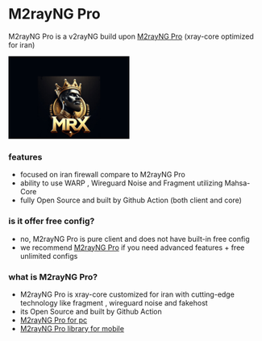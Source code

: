 # M2rayNG Pro
M2rayNG Pro is a v2rayNG build upon [M2rayNG Pro](https://github.com/icloudflare-ux/Xray-core) (xray-core optimized for iran)



<img src="https://github.com/icloudflare-ux/IRNG/blob/master/M2rayNG.jpg?raw=true" width="240" ><br>
### features
- focused on iran firewall compare to M2rayNG Pro
- ability to use WARP , Wireguard Noise and Fragment utilizing Mahsa-Core
- fully Open Source and built by Github Action (both client and core)


### is it offer free config?
- no, M2rayNG Pro is pure client and does not have built-in free config
- we recommend [M2rayNG Pro](https://t.me/icloudflare) if you need advanced features + free unlimited configs


### what is M2rayNG Pro?
- M2rayNG Pro is xray-core customized for iran with cutting-edge technology like fragment , wireguard noise and fakehost
- its Open Source and built by Github Action
- [M2rayNG Pro for pc](https://github.com/icloudflare-ux/Xray-core)
- [M2rayNG Pro library for mobile](https://github.com/icloudflare-ux/AndroidLibXrayLite) 
